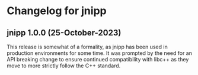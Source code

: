 # Changelog for jnipp

## jnipp 1.0.0 (25-October-2023)

This release is somewhat of a formality, as jnipp has been used in production
environments for some time. It was prompted by the need for an API breaking
change to ensure continued compatibility with libc++ as they move to more
strictly follow the C++ standard.
